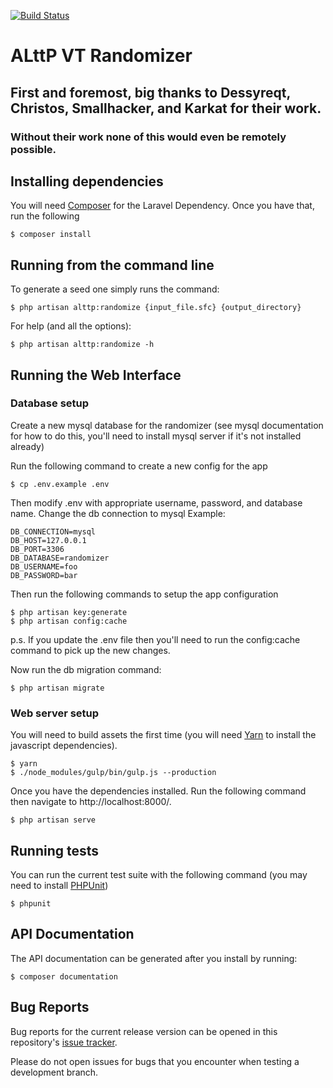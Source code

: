 [![Build Status](https://travis-ci.org/sporchia/alttp_vt_randomizer.svg?branch=master)](https://travis-ci.org/sporchia/alttp_vt_randomizer)

# ALttP VT Randomizer

## First and foremost, big thanks to Dessyreqt, Christos, Smallhacker, and Karkat for their work.
### Without their work none of this would even be remotely possible.

## Installing dependencies
You will need [Composer](https://getcomposer.org/) for the Laravel Dependency. Once you have that, run the following

```
$ composer install
```

## Running from the command line
To generate a seed one simply runs the command:

```
$ php artisan alttp:randomize {input_file.sfc} {output_directory}
```

For help (and all the options):

```
$ php artisan alttp:randomize -h
```

## Running the Web Interface

### Database setup
Create a new mysql database for the randomizer (see mysql documentation for how to do this, you'll need to install mysql server if it's not installed already)

Run the following command to create a new config for the app
```
$ cp .env.example .env
```

Then modify .env with appropriate username, password, and database name. Change the db connection to mysql
Example:
```
DB_CONNECTION=mysql
DB_HOST=127.0.0.1
DB_PORT=3306
DB_DATABASE=randomizer
DB_USERNAME=foo
DB_PASSWORD=bar
```

Then run the following commands to setup the app configuration

```
$ php artisan key:generate
$ php artisan config:cache
```
p.s. If you update the .env file then you'll need to run the config:cache command to pick up the new changes.

Now run the db migration command:

```
$ php artisan migrate
```

### Web server setup
You will need to build assets the first time (you will need [Yarn](https://yarnpkg.com/) to install the javascript dependencies).

```
$ yarn
$ ./node_modules/gulp/bin/gulp.js --production
```

Once you have the dependencies installed. Run the following command then navigate to http://localhost:8000/.

```
$ php artisan serve
```

## Running tests
You can run the current test suite with the following command (you may need to install [PHPUnit](https://phpunit.de/))

```
$ phpunit
```

## API Documentation
The API documentation can be generated after you install by running:

```
$ composer documentation
```

## Bug Reports
Bug reports for the current release version can be opened in this repository's [issue tracker](https://github.com/sporchia/alttp_vt_randomizer/issues).

Please do not open issues for bugs that you encounter when testing a development branch.